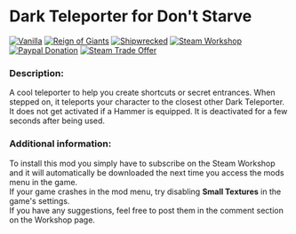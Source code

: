 # Dark Teleporter for Don't Starve

[![Vanilla](https://img.shields.io/badge/vanilla-yes-brightgreen.svg)](http://steamcommunity.com/sharedfiles/filedetails/?id=523786293) 
[![Reign of Giants](https://img.shields.io/badge/RoG-yes-brightgreen.svg)](http://steamcommunity.com/sharedfiles/filedetails/?id=523786293) 
[![Shipwrecked](https://img.shields.io/badge/SW-yes-brightgreen.svg)](http://steamcommunity.com/sharedfiles/filedetails/?id=523786293) 
[![Steam Workshop](https://img.shields.io/badge/steam-workshop-blue.svg)](http://steamcommunity.com/sharedfiles/filedetails/?id=523786293) 
[![Paypal Donation](https://img.shields.io/badge/donate-paypal-orange.svg)](https://www.paypal.com/cgi-bin/webscr?cmd=_s-xclick&hosted_button_id=7AJKEDU7BYRRG) 
[![Steam Trade Offer](https://img.shields.io/badge/donate-steam%20trade%20offer-orange.svg)](https://steamcommunity.com/tradeoffer/new/?partner=42003848&token=tB7Jhg1K)

###  Description:
A cool teleporter to help you create shortcuts or secret entrances. 
When stepped on, it teleports your character to the closest other Dark Teleporter. 
It does not get activated if a Hammer is equipped. 
It is deactivated for a few seconds after being used.  

###  Additional information:
To install this mod you simply have to subscribe on the Steam Workshop and it will automatically be downloaded the next time you access the mods menu in the game.</br>
If your game crashes in the mod menu, try disabling __Small Textures__ in the game's settings.</br>
If you have any suggestions, feel free to post them in the comment section on the Workshop page.

